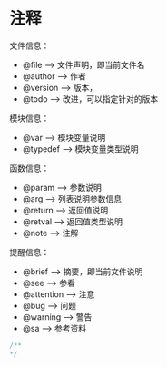 
# 注释
文件信息：
- @file --> 文件声明，即当前文件名
- @author --> 作者
- @version --> 版本，
- @todo --> 改进，可以指定针对的版本

模块信息：
- @var --> 模块变量说明
- @typedef --> 模块变量类型说明

函数信息：
- @param --> 参数说明
- @arg --> 列表说明参数信息
- @return --> 返回值说明
- @retval --> 返回值类型说明
- @note --> 注解

提醒信息：
- @brief --> 摘要，即当前文件说明
- @see --> 参看
- @attention --> 注意
- @bug --> 问题
- @warning --> 警告
- @sa --> 参考资料
```cpp
/**
*/
```